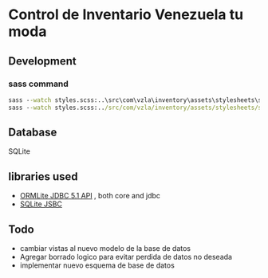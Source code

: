 # Control de Inventario Venezuela tu moda

## Development

### sass command

```cmd
sass --watch styles.scss:..\src\com\vzla\inventory\assets\stylesheets\styles.css
sass --watch styles.scss:../src/com/vzla/inventory/assets/stylesheets/styles.css
```

## Database

SQLite

## libraries used

- [ORMLite JDBC 5.1 API](http://ormlite.com/) , both core and jdbc
- [SQLite JSBC](https://bitbucket.org/xerial/sqlite-jdbc)

## Todo

- cambiar vistas al nuevo modelo de la base de datos
- Agregar borrado logico para evitar perdida de datos no deseada
- implementar nuevo esquema de base de datos
